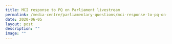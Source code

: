 ```yaml
---
title: MCI response to PQ on Parliament livestream
permalink: /media-centre/parliamentary-questions/mci-response-to-pq-on-parliament-livestream/
date: 2020-06-05
layout: post
description: ""
image: ""
---
```


